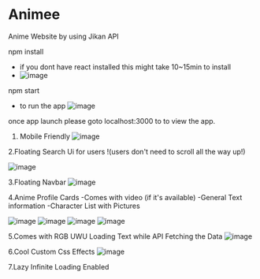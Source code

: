 # Animee
Anime Website by using Jikan API 

npm install 
 - if you dont have react installed this might take 10~15min to install 
 - ![image](https://user-images.githubusercontent.com/106133580/216778937-82ff2ea8-c101-4b29-ad34-99be55b51362.png)


npm start 
- to run the app 
![image](https://user-images.githubusercontent.com/106133580/216779986-b026d8b1-8937-42a3-bbbd-491cb3c46ee3.png)


once app launch please goto 
localhost:3000 to to view the app. 

1. Mobile Friendly 
![image](https://user-images.githubusercontent.com/106133580/216780031-5f5798e3-0e03-4963-b652-41597283e8d0.png)

2.Floating Search Ui for users !(users don't need to scroll all the way up!)

![image](https://user-images.githubusercontent.com/106133580/216780056-7ad34adb-12f1-489e-a74a-62b793678615.png)

3.Floating Navbar
![image](https://user-images.githubusercontent.com/106133580/216780069-e44a77cb-57cb-4efa-8c48-61aa17e394e7.png)


4.Anime Profile Cards 
-Comes with video (if it's available) 
-General Text information
-Character List with Pictures 

![image](https://user-images.githubusercontent.com/106133580/216780143-c3be33ee-c42e-4336-8446-04025235b00d.png)
![image](https://user-images.githubusercontent.com/106133580/216780160-c86e1455-9ee6-4bb4-8c8e-58b29d2beaae.png)
![image](https://user-images.githubusercontent.com/106133580/216780184-75e71ea8-98db-4e0d-ba3c-31f189bc578c.png)
![image](https://user-images.githubusercontent.com/106133580/216780198-27d78279-f4ec-40e5-b5dc-8520da8545fa.png)

5.Comes with RGB UWU Loading Text while API Fetching the Data 
![image](https://user-images.githubusercontent.com/106133580/216780258-8d820d41-6f03-4ba6-b4d3-630c9c516cc0.png)


6.Cool Custom Css Effects 
![image](https://user-images.githubusercontent.com/106133580/216780285-f27ce8f1-9e1b-4add-b83c-dcabea89c176.png)

7.Lazy Infinite Loading Enabled 















